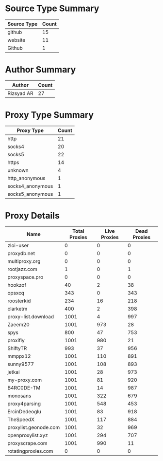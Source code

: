 # Source Type Summary

| Source Type | Count |
|-------------|-------|
| github | 15 |
| website | 11 |
| Github | 1 |


# Author Summary

| Author | Count |
|--------|-------|
| Rizsyad AR | 27 |


# Proxy Type Summary

| Proxy Type | Count |
|------------|-------|
| http | 21 |
| socks4 | 20 |
| socks5 | 22 |
| https | 14 |
| unknown | 4 |
| http_anonymous | 1 |
| socks4_anonymous | 1 |
| socks5_anonymous | 1 |


# Proxy Details

| Name | Total Proxies | Live Proxies | Dead Proxies |
|------|---------------|--------------|---------------|
| zloi-user | 0 | 0 | 0 |
| proxydb.net | 0 | 0 | 0 |
| multiproxy.org | 0 | 0 | 0 |
| rootjazz.com | 1 | 0 | 1 |
| proxyspace.pro | 0 | 0 | 0 |
| hookzof | 40 | 2 | 38 |
| opsxcq | 343 | 0 | 343 |
| roosterkid | 234 | 16 | 218 |
| clarketm | 400 | 2 | 398 |
| proxy-list.download | 1001 | 4 | 997 |
| Zaeem20 | 1001 | 973 | 28 |
| spys | 800 | 47 | 753 |
| proxifly | 1001 | 980 | 21 |
| ShiftyTR | 993 | 37 | 956 |
| mmppx12 | 1001 | 110 | 891 |
| sunny9577 | 1001 | 108 | 893 |
| jetkai | 1001 | 28 | 973 |
| my-proxy.com | 1001 | 81 | 920 |
| B4RC0DE-TM | 1001 | 14 | 987 |
| monosans | 1001 | 322 | 679 |
| proxy4parsing | 1001 | 548 | 453 |
| ErcinDedeoglu | 1001 | 83 | 918 |
| TheSpeedX | 1001 | 117 | 884 |
| proxylist.geonode.com | 1001 | 32 | 969 |
| openproxylist.xyz | 1001 | 294 | 707 |
| proxyscrape.com | 1001 | 990 | 11 |
| rotatingproxies.com | 0 | 0 | 0 |
